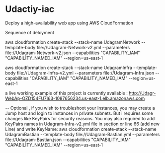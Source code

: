 # Udactiy-iac
Deploy a high-availability web app using AWS CloudFormation


Sequence of deloyment 

aws cloudformation create-stack --stack-name UdagramNetwork --template-body file://Udagram-Network-v2.yml  --parameters file://Udagram-Network-v2.json --capabilities "CAPABILITY_IAM" "CAPABILITY_NAMED_IAM" --region=us-east-1

aws cloudformation create-stack --stack-name UdagramInfra --template-body file://Udagram-Infra-v2.yml  --parameters file://Udagram-Infra.json --capabilities "CAPABILITY_IAM" "CAPABILITY_NAMED_IAM" --region=us-east-1

a live working example of this project is currently available : http://Udagr-WebAp-OZD154FU7I63-1087656234.us-east-1.elb.amazonaws.com


-- Optional , if you wish to troubleshoot your Instances, you may create a Jump host and login to instances in private subnets. But i requires some changes like KeyPairs for security reasons. You may also required to add KeyPairs names in Udagram-Infra-v2.yml file in section or line 66 (add new Line) and write KeyName: <your key name>
aws cloudformation create-stack --stack-name UdagramBastian --template-body file://Udagram-Bastian.yml  --parameters file://Udagram-Bastian.json --capabilities "CAPABILITY_IAM" "CAPABILITY_NAMED_IAM" --region=us-east-1
